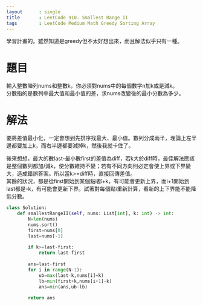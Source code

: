 ```yaml
---
layout      : single
title       : LeetCode 910. Smallest Range II
tags 		: LeetCode Medium Math Greedy Sorting Array
---
```

學習計畫的。雖然知道是greedy但不太好想出來，而且解法似乎只有一種。

# 題目
輸入整數陣列nums和整數k，你必須對nums中的每個數字n加k或是減k。  
分數指的是數列中最大值和最小值的差，求nums改變後的最小分數為多少。

# 解法
要將差值最小化，一定會想到先排序找最大、最小值。數列分成兩半，理論上左半邊都要加上k，而右半邊都要減掉k，然後我就卡住了。  

後來想想，最大的數last-最小數first的差值為diff，若k大於diff時，最佳解法應該是整個數列都加/減k，使分數維持不變；若有不同方向則必定會使上界或下界變大，造成錯誤答案。所以當k>=diff時，直接回傳差值。  
其餘的狀況，都是從first開始到某個點i都+k，有可能會更新上界，而i+1開始到last都是-k，有可能會更新下界。試著對每個點i重新計算，看新的上下界能不能降低分數。

```python
class Solution:
    def smallestRangeII(self, nums: List[int], k: int) -> int:
        N=len(nums)
        nums.sort()
        first=nums[0]
        last=nums[-1]
        
        if k>=last-first:
            return last-first
        
        ans=last-first
        for i in range(N-1):
            ub=max(last-k,nums[i]+k)
            lb=min(first+k,nums[i+1]-k)
            ans=min(ans,ub-lb)
            
        return ans
```

